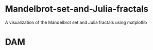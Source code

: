 # Mandelbrot-set-and-Julia-fractals
A visualization of the Mandelbrot set and Julia fractals using matplotlib

# DAM
